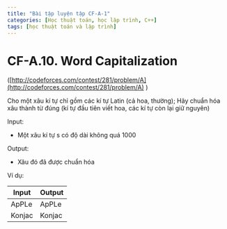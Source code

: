 ```yaml
---
title: "Bài tập luyện tập CF-A-1"
categories: [Học thuật toán, học lập trình, C++]
tags: [học thuật toán và lập trình]
---
```

# CF-A.10. Word Capitalization

([http://codeforces.com/contest/281/problem/A](http://codeforces.com/contest/281/problem/A) )

Cho một xâu kí tự chỉ gồm các kí tự Latin (cả hoa, thường); Hãy chuẩn hóa xâu thành từ đúng (kí tự đầu tiên viết hoa, các kí tự còn lại giữ nguyên)

Input:

- Một xâu kí tự s có độ dài không quá 1000

Output:

- Xâu đó đã được chuẩn hóa

Ví dụ:

| **Input** | **Output** |
| --- | --- |
| ApPLe | ApPLe |
| Konjac | Konjac |
